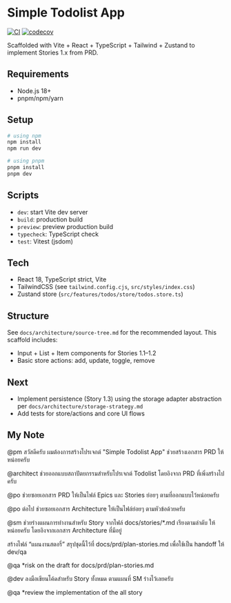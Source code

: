 # Simple Todolist App

[![CI](https://github.com/chatre7/BMAD-Simple-Todolist-App/actions/workflows/ci.yml/badge.svg)](https://github.com/chatre7/BMAD-Simple-Todolist-App/actions/workflows/ci.yml)
[![codecov](https://codecov.io/gh/chatre7/BMAD-Simple-Todolist-App/branch/main/graph/badge.svg)](https://codecov.io/gh/chatre7/BMAD-Simple-Todolist-App)

Scaffolded with Vite + React + TypeScript + Tailwind + Zustand to implement Stories 1.x from PRD.

## Requirements
- Node.js 18+
- pnpm/npm/yarn

## Setup
```bash
# using npm
npm install
npm run dev

# using pnpm
pnpm install
pnpm dev
```

## Scripts
- `dev`: start Vite dev server
- `build`: production build
- `preview`: preview production build
- `typecheck`: TypeScript check
- `test`: Vitest (jsdom)

## Tech
- React 18, TypeScript strict, Vite
- TailwindCSS (see `tailwind.config.cjs`, `src/styles/index.css`)
- Zustand store (`src/features/todos/store/todos.store.ts`)

## Structure
See `docs/architecture/source-tree.md` for the recommended layout. This scaffold includes:
- Input + List + Item components for Stories 1.1–1.2
- Basic store actions: add, update, toggle, remove

## Next
- Implement persistence (Story 1.3) using the storage adapter abstraction per `docs/architecture/storage-strategy.md`
- Add tests for store/actions and core UI flows


## My Note
@pm สวัสดีครับ ผมต้องการสร้างโปรเจกต์ "Simple Todolist App" ช่วยสร้างเอกสาร PRD ให้หน่อยครับ

@architect ช่วยออกแบบสถาปัตยกรรมสำหรับโปรเจกต์ Todolist โดยอิงจาก PRD ที่เพิ่งสร้างไปครับ

@po ช่วยซอยเอกสาร PRD ให้เป็นไฟล์ Epics และ Stories ย่อยๆ ตามที่ออกแบบไว้หน่อยครับ

@po ต่อไป ช่วยซอยเอกสาร Architecture ให้เป็นไฟล์ย่อยๆ ตามหัวข้อด้วยครับ

@sm ช่วยร่างแผนการทำงานสำหรับ Story จากไฟล์ docs/stories/*.md เรียงตามลำดับ ให้หน่อยครับ โดยอิงจากเอกสาร Architecture ที่มีอยู่

สร้างไฟล์ “แผนงานสตอรี่” สรุปชุดนี้ไว้ที่ docs/prd/plan-stories.md เพื่อใช้เป็น handoff ให้ dev/qa

@qa *risk on the draft for docs/prd/plan-stories.md

@dev ลงมือเขียนโค้ดสำหรับ Story ทั้งหมด ตามแผนที่ SM ร่างไว้เลยครับ

@qa *review the implementation of the all story